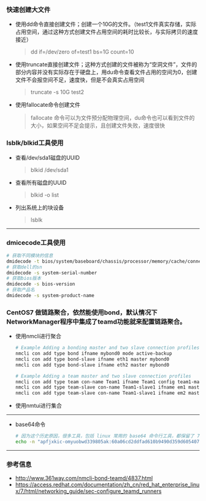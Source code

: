 ### 快速创建大文件
- 使用dd命令直接创建文件；创建一个10G的文件。（test1文件真实存储，实际占用空间，通过这种方式创建文件占用空间的耗时比较长，与实际拷贝的速度接近）
  > dd if=/dev/zero of=test1 bs=1G count=10
- 使用truncate直接创建文件；这种方式创建的文件被称为“空洞文件”，文件的部分内容并没有实际存在于硬盘上，用du命令查看文件占用的空间为0，创建文件不会报空间不足，速度快，但是不会真实占用空间
  > truncate -s 10G test2
- 使用fallocate命令创建文件
  > fallocate 命令可以为文件预分配物理空间，du命令也可以看到文件的大小，如果空间不足会提示，且创建文件失败，速度很快
### lsblk/blkid工具使用
- 查看/dev/sda1磁盘的UUID
  > blkid /dev/sda1
- 查看所有磁盘的UUID
  > blkid -o list
- 列出系统上的块设备
  > lsblk
---
### dmicecode工具使用
```bash
# 获取不同模块的信息
dmidecode -t bios/system/baseboard/chassis/processor/memory/cache/connector/slot
# 获取dell的sn
dmidecode -s system-serial-number
# 获取bios版本
dmidecode -s bios-version
# 获取产品名
dmidecode -s system-product-name
```
### CentOS7 做链路聚合，依然能使用bond，默认情况下NetworkManager程序中集成了teamd功能就来配置链路聚合。
* 使用nmcli进行聚合
  ```bash
  # Example Adding a bonding master and two slave connection profiles
  nmcli con add type bond ifname mybond0 mode active-backup
  nmcli con add type bond-slave ifname eth1 master mybond0
  nmcli con add type bond-slave ifname eth2 master mybond0

  # Example Adding a team master and two slave connection profiles
  nmcli con add type team con-name Team1 ifname Team1 config team1-master-json.conf
  nmcli con add type team-slave con-name Team1-slave1 ifname em1 master Team1
  nmcli con add type team-slave con-name Team1-slave1 ifname em2 master Team1
  ```
* 使用nmtui进行集合
---
* base64命令
  ```bash
  # 因为这个历史原因，很多工具，包括 linux 常用的 base64 命令行工具，都保留了 76 字符后换个行的行为。如果不想要换行符，可以通过 -w 0 参数来取消。
  echo -n "apfjxkic-omyuobwd339805ak:60a06cd2ddfad610b9490d359d605407" | base64 -w 0
  ```
---
### 参考信息
* http://www.361way.com/nmcli-bond-teamd/4837.html
* https://access.redhat.com/documentation/zh_cn/red_hat_enterprise_linux/7/html/networking_guide/sec-configure_teamd_runners